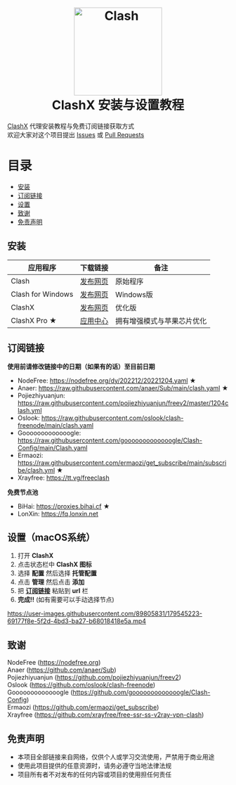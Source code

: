 <h1 align="center">
  <img src="https://github.com/Dreamacro/clash/raw/master/docs/logo.png" alt="Clash" width="200">
  <br>
  ClashX 安装与设置教程
  <br>
</h1>

[ClashX](https://github.com/yichengchen/clashX) 代理安装教程与免费订阅链接获取方式  
欢迎大家对这个项目提出 [Issues](https://github.com/WilliamStar007/ClashX-TopFreeProxy/issues) 或 [Pull Requests](https://github.com/WilliamStar007/ClashX-TopFreeProxy/pulls)

# 目录
* [安装](#安装)
* [订阅链接](#订阅链接)
* [设置](#设置macos系统)
* [致谢](#致谢)
* [免责声明](#免责声明)

## 安装
| 应用程序 | 下载链接 | 备注 |
| ------------- | ------------- | ------------- |
| Clash | [发布网页](https://github.com/Dreamacro/clash/releases) | 原始程序 |
| Clash for Windows | [发布网页](https://github.com/Fndroid/clash_for_windows_pkg/releases) | Windows版 |
| ClashX | [发布网页](https://github.com/yichengchen/clashX/releases) | 优化版 |
| ClashX Pro ★ | [应用中心](https://install.appcenter.ms/users/clashx/apps/clashx-pro/distribution_groups/public) | 拥有增强模式与苹果芯片优化 |

## 订阅链接
**使用前请修改链接中的日期（如果有的话）至目前日期**

* NodeFree: https://nodefree.org/dy/202212/20221204.yaml ★
* Anaer: https://raw.githubusercontent.com/anaer/Sub/main/clash.yaml ★
* Pojiezhiyuanjun: https://raw.githubusercontent.com/pojiezhiyuanjun/freev2/master/1204clash.yml
* Oslook: https://raw.githubusercontent.com/oslook/clash-freenode/main/clash.yaml
* Gooooooooooooogle: https://raw.githubusercontent.com/gooooooooooooogle/Clash-Config/main/Clash.yaml
* Ermaozi: https://raw.githubusercontent.com/ermaozi/get_subscribe/main/subscribe/clash.yml ★
* Xrayfree: https://tt.vg/freeclash

**免费节点池**
* BiHai: https://proxies.bihai.cf ★
* LonXin: https://fq.lonxin.net

## 设置（macOS系统）
1. 打开 **ClashX**
2. 点击状态栏中 **ClashX 图标**
3. 选择 **配置** 然后选择 **托管配置**
4. 点击 **管理** 然后点击 **添加**
5. 把 **[订阅链接](#subscription-links)** 粘贴到 **url** 栏
6. **完成!!** (如有需要可以手动选择节点)

https://user-images.githubusercontent.com/89805831/179545223-69177f8e-5f2d-4bd3-ba27-b68018418e5a.mp4

## 致谢
NodeFree (https://nodefree.org)  
Anaer (https://github.com/anaer/Sub)  
Pojiezhiyuanjun (https://github.com/pojiezhiyuanjun/freev2)  
Oslook (https://github.com/oslook/clash-freenode)  
Gooooooooooooogle (https://github.com/gooooooooooooogle/Clash-Config)  
Ermaozi (https://github.com/ermaozi/get_subscribe)  
Xrayfree (https://github.com/xrayfree/free-ssr-ss-v2ray-vpn-clash)

## 免责声明
* 本项目全部链接来自网络，仅供个人或学习交流使用，严禁用于商业用途
* 使用此项目提供的任意资源时，请务必遵守当地法律法规
* 项目所有者不对发布的任何内容或项目的使用担任何责任

<!--
[![Star History Chart](https://api.star-history.com/svg?repos=WilliamStar007/ClashX-TopFreeProxy&type=Date)](https://star-history.com/#WilliamStar007/ClashX-TopFreeProxy&Date)
-->
